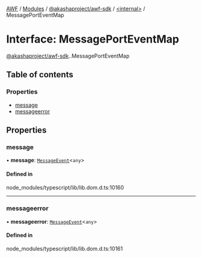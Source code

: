 [AWF](../README.md) / [Modules](../modules.md) / [@akashaproject/awf-sdk](../modules/akashaproject_awf_sdk.md) / [<internal\>](../modules/akashaproject_awf_sdk._internal_.md) / MessagePortEventMap

# Interface: MessagePortEventMap

[@akashaproject/awf-sdk](../modules/akashaproject_awf_sdk.md).[<internal>](../modules/akashaproject_awf_sdk._internal_.md).MessagePortEventMap

## Table of contents

### Properties

- [message](akashaproject_awf_sdk._internal_.MessagePortEventMap.md#message)
- [messageerror](akashaproject_awf_sdk._internal_.MessagePortEventMap.md#messageerror)

## Properties

### message

• **message**: [`MessageEvent`](../modules/akashaproject_awf_sdk._internal_.md#messageevent)<`any`\>

#### Defined in

node_modules/typescript/lib/lib.dom.d.ts:10160

___

### messageerror

• **messageerror**: [`MessageEvent`](../modules/akashaproject_awf_sdk._internal_.md#messageevent)<`any`\>

#### Defined in

node_modules/typescript/lib/lib.dom.d.ts:10161
